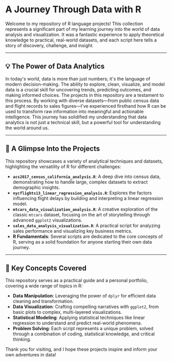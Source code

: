 # A Journey Through Data with R

Welcome to my repository of R language projects! This collection represents a significant part of my learning journey into the world of data analysis and visualization. It was a fantastic experience to apply theoretical knowledge to practical, real-world datasets, and each script here tells a story of discovery, challenge, and insight.

---

## 💡 The Power of Data Analytics

In today's world, data is more than just numbers; it's the language of modern decision-making. The ability to explore, clean, visualize, and model data is a crucial skill for uncovering trends, predicting outcomes, and making informed choices. The projects in this repository are a testament to this process. By working with diverse datasets—from public census data and flight records to sales figures—I've experienced firsthand how R can be used to transform raw information into meaningful and actionable intelligence. This journey has solidified my understanding that data analytics is not just a technical skill, but a powerful tool for understanding the world around us.

---

## 📂 A Glimpse Into the Projects

This repository showcases a variety of analytical techniques and datasets, highlighting the versatility of R for different challenges:

-   **`acs2017_census_california_analysis.R`**: A deep dive into census data, demonstrating how to handle large, complex datasets to extract demographic insights.
-   **`nycflights13_linear_regression_analysis.R`**: Explores the factors influencing flight delays by building and interpreting a linear regression model.
-   **`mtcars_data_visualization_analysis.R`**: A creative exploration of the classic `mtcars` dataset, focusing on the art of storytelling through advanced `ggplot2` visualizations.
-   **`sales_data_analysis_visualization.R`**: A practical script for analyzing sales performance and visualizing key business metrics.
-   **R Fundamentals**: Several scripts are dedicated to the core concepts of R, serving as a solid foundation for anyone starting their own data journey.

---

## 🌟 Key Concepts Covered

This repository serves as a practical guide and a personal portfolio, covering a wide range of topics in R:

-   **Data Manipulation**: Leveraging the power of `dplyr` for efficient data cleaning and transformation.
-   **Data Visualization**: Crafting compelling narratives with `ggplot2`, from basic plots to complex, multi-layered visualizations.
-   **Statistical Modeling**: Applying statistical techniques like linear regression to understand and predict real-world phenomena.
-   **Problem Solving**: Each script represents a unique problem, solved through a combination of coding, statistical knowledge, and critical thinking.

Thank you for visiting, and I hope these projects inspire and inform your own adventures in data!
